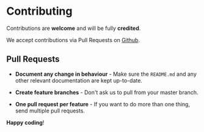# Contributing

Contributions are **welcome** and will be fully **credited**.

We accept contributions via Pull Requests on [Github](https://github.com/Neoglyph/).


## Pull Requests

- **Document any change in behaviour** - Make sure the `README.md` and any other relevant documentation are kept up-to-date.

- **Create feature branches** - Don't ask us to pull from your master branch.

- **One pull request per feature** - If you want to do more than one thing, send multiple pull requests.

**Happy coding**!
